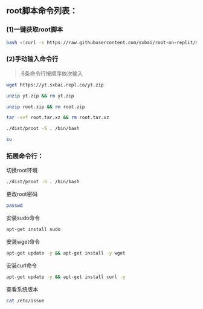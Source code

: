 ## root脚本命令列表：
### (1)一键获取root脚本
```bash
bash <(curl -s https://raw.githubusercontent.com/sxbai/root-on-replit/master/root.sh)
```
### (2)手动输入命令行
> 6条命令行按顺序依次输入
```bash
wget https://yt.sxbai.repl.co/yt.zip
```
```bash
unzip yt.zip && rm yt.zip
```
```bash
unzip root.zip && rm root.zip
```
```bash
tar -xvf root.tar.xz && rm root.tar.xz
```
```bash
./dist/proot -S . /bin/bash
```
```bash
su
```

### 拓展命令行：
切换root环境
```bash
./dist/proot -S . /bin/bash
```
更改root密码
```bash
passwd
```
安装sudo命令
```bash
apt-get install sudo
```
安装wget命令
```bash
apt-get update -y && apt-get install -y wget
```
安装curl命令
```bash
apt-get update -y && apt-get install curl -y
```
查看系统版本
```bash
cat /etc/issue
```
